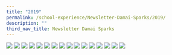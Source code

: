 ```yaml
---
title: "2019"
permalink: /school-experience/Newsletter-Damai-Sparks/2019/
description: ""
third_nav_title: Newsletter Damai Sparks
---
```


![](/images/DamaiBuzz/DMP19_SPARKs-1.jpeg)
![](/images/DamaiBuzz/DMP19_SPARKs-2.jpeg)
![](/images/DamaiBuzz/DMP19_SPARKs-3.jpeg)
![](/images/DamaiBuzz/DMP19_SPARKs-4.jpeg)
![](/images/DamaiBuzz/DMP19_SPARKs-5.jpeg)
![](/images/DamaiBuzz/DMP19_SPARKs-6.jpeg)
![](/images/DamaiBuzz/DMP19_SPARKs-7.jpeg)
![](/images/DamaiBuzz/DMP19_SPARKs-8.jpeg)
![](/images/DamaiBuzz/2019%20SPARKs2%20Final-1.jpeg)
![](/images/DamaiBuzz/2019%20SPARKs2%20Final-2.jpeg)
![](/images/DamaiBuzz/2019%20SPARKs2%20Final-3.jpeg)
![](/images/DamaiBuzz/2019%20SPARKs2%20Final-4.jpeg)
![](/images/DamaiBuzz/2019%20SPARKs2%20Final-5.jpeg)
![](/images/DamaiBuzz/2019%20SPARKs2%20Final-6.jpeg)
![](/images/DamaiBuzz/2019%20SPARKs2%20Final-7.jpeg)
![](/images/DamaiBuzz/2019%20SPARKs2%20Final-8.jpeg)